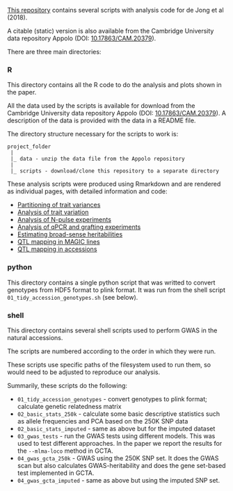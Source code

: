 
[This repository](https://github.com/tavareshugo/publication_deJong2018_Nplasticity) 
contains several scripts with analysis code for de Jong et al (2018).

A citable (static) version is also available from the Cambridge University data 
repository Appolo (DOI: [10.17863/CAM.20379](https://doi.org/10.17863/CAM.20379)).

There are three main directories:

### R

This directory contains all the R code to do the analysis and plots shown in the 
paper. 

All the data used by the scripts is available for download from the Cambridge 
University data repository Appolo (DOI: [10.17863/CAM.20379](https://doi.org/10.17863/CAM.20379)). 
A description of the data is provided with the data in a README file.

The directory structure necessary for the scripts to work is:

```
project_folder
 |
 |_ data - unzip the data file from the Appolo repository
 |
 |_ scripts - download/clone this repository to a separate directory
```

These analysis scripts were produced using Rmarkdown and are rendered as individual 
pages, with detailed information and code:

* [Partitioning of trait variances](01_variance_partitioning.html)
* [Analysis of trait variation](02_analysis_of_variation.html)
* [Analysis of N-pulse experiments](03_pulse_analysis.html)
* [Analysis of qPCR and grafting experiments](04_qpcr_graft_analysis.html)
* [Estimating broad-sense heritabilities](05_estimating_heritabilities.html)
* [QTL mapping in MAGIC lines](06_qtl_mapping.html)
* [QTL mapping in accessions](07_accession_gwas.html)


### python


This directory contains a single python script that was writted to convert 
genotypes from HDF5 format to plink format. It was run from the shell script 
`01_tidy_accession_genotypes.sh` (see below).

### shell

This directory contains several shell scripts used to perform GWAS in the 
natural accessions. 

The scripts are numbered according to the order in which they were run. 

These scripts use specific paths of the filesystem used to run them, so would 
need to be adjusted to reproduce our analysis. 

Summarily, these scripts do the following:

* `01_tidy_accession_genotypes` - convert genotypes to plink format; calculate 
genetic relatedness matrix
* `02_basic_stats_250k` - calculate some basic descriptive statistics such as 
allele frequencies and PCA based on the 250K SNP data
* `02_basic_stats_imputed` - same as above but for the imputed dataset
* `03_gwas_tests` - run the GWAS tests using different models. This was used to 
test different approaches. In the paper we report the results for the 
`--mlma-loco` method in GCTA.
* `04_gwas_gcta_250k` - GWAS using the 250K SNP set. It does the GWAS scan but also 
calculates GWAS-heritability and does the gene set-based test implemented in GCTA.
* `04_gwas_gcta_imputed` - same as above but using the imputed SNP set.

